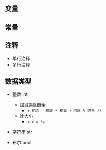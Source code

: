 ## 变量
## 常量
## 注释
- 单行注释
- 多行注释

## 数据类型
- 整数 int
    - 加减乘除商余
      - `+ 相加 - 相减 * 相乘 / 相除 % 取余 //`
    - 比大小 
      - `< > = != `
  
- 字符串 str

- 布尔 bool